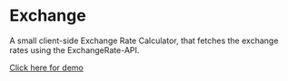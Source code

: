 # Exchange
A small client-side Exchange Rate Calculator, that fetches the exchange rates using the ExchangeRate-API.

<a href="https://alexkazar11.github.io/Exchange/">Click here for demo</a>

